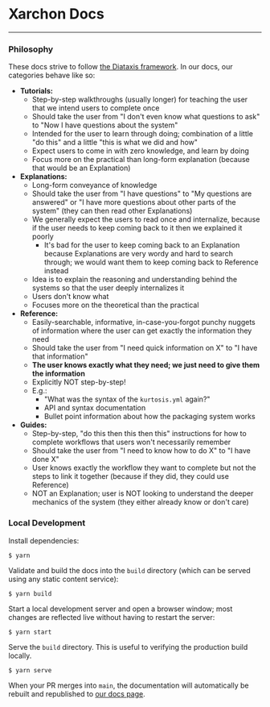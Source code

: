 # Xarchon Docs
---

### Philosophy
These docs strive to follow [the Diataxis framework](https://diataxis.fr/). In our docs, our categories behave like so:

- **Tutorials:**
  - Step-by-step walkthroughs (usually longer) for teaching the user that we intend users to complete once
  - Should take the user from "I don't even know what questions to ask" to "Now I have questions about the system"
  - Intended for the user to learn through doing; combination of a little "do this" and a little "this is what we did and how"
  - Expect users to come in with zero knowledge, and learn by doing
  - Focus more on the practical than long-form explanation (because that would be an Explanation)
- **Explanations:**
  - Long-form conveyance of knowledge
  - Should take the user from "I have questions" to "My questions are answered" or "I have more questions about other parts of the system" (they can then read other Explanations)
  - We generally expect the users to read once and internalize, because if the user needs to keep coming back to it then we explained it poorly
    - It's bad for the user to keep coming back to an Explanation because Explanations are very wordy and hard to search through; we would want them to keep coming back to Reference instead
  - Idea is to explain the reasoning and understanding behind the systems so that the user deeply internalizes it
  - Users don't know what 
  - Focuses more on the theoretical than the practical
- **Reference:** 
  - Easily-searchable, informative, in-case-you-forgot punchy nuggets of information where the user can get exactly the information they need
  - Should take the user from "I need quick information on X" to "I have that information"
  - **The user knows exactly what they need; we just need to give them the information**
  - Explicitly NOT step-by-step!
  - E.g.:
    - "What was the syntax of the `kurtosis.yml` again?"
    - API and syntax documentation
    - Bullet point information about how the packaging system works
- **Guides:** 
  - Step-by-step, "do this then this then this" instructions for how to complete workflows that users won't necessarily remember
  - Should take the user from "I need to know how to do X" to "I have done X"
  - User knows exactly the workflow they want to complete but not the steps to link it together (because if they did, they could use Reference)
  - NOT an Explanation; user is NOT looking to understand the deeper mechanics of the system (they either already know or don't care)

### Local Development
Install dependencies:
```shell
$ yarn
```

Validate and build the docs into the `build` directory (which can be served using any static content service):
```shell
$ yarn build
```

Start a local development server and open a browser window; most changes are reflected live without having to restart the server:
```shell
$ yarn start
```

Serve the `build` directory. This is useful to verifying the production build locally.
```shell
$ yarn serve
```

When your PR merges into `main`, the documentation will automatically be rebuilt and republished to [our docs page][kurtosis-docs].

<!------ ONLY LINKS BELOW HERE ------------>
[kurtosis-docs]: https://docs.kurtosis.com
